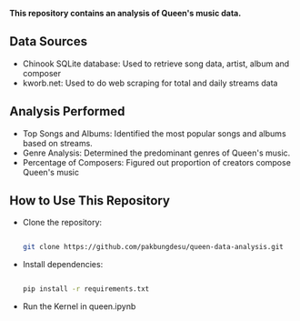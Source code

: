 
<b>This repository contains an analysis of Queen's music data.</b>

<h2>Data Sources</h2>

- Chinook SQLite database: Used to retrieve song data, artist, album and composer
- kworb.net: Used to do web scraping for total and daily streams data
  
<h2>Analysis Performed</h2>

- Top Songs and Albums: Identified the most popular songs and albums based on streams.
- Genre Analysis: Determined the predominant genres of Queen's music.
- Percentage of Composers: Figured out proportion of creators compose Queen's music

<h2>How to Use This Repository</h2>

- Clone the repository:

  ```Bash
  
  git clone https://github.com/pakbungdesu/queen-data-analysis.git
  ```

- Install dependencies:

  ```Bash
  
  pip install -r requirements.txt
  ```

- Run the Kernel in queen.ipynb
